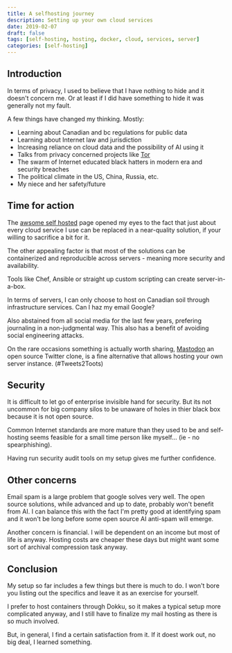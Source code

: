 ```yaml
---
title: A selfhosting journey
description: Setting up your own cloud services
date: 2019-02-07
draft: false
tags: [self-hosting, hosting, docker, cloud, services, server]
categories: [self-hosting]
---
```


## Introduction

In terms of privacy, I used to believe that I have nothing to hide and it doesn't concern me. Or at least if I did have something to hide it was generally not my fault.

A few things have changed my thinking.  Mostly:

- Learning about Canadian and bc regulations for public data
- Learning about Internet law and jurisdiction
- Increasing reliance on cloud data and the possibility of AI using it
- Talks from privacy concerned projects like [Tor](https://torproject.org)
- The swarm of Internet educated black hatters in modern era and security breaches
- The political climate in the US, China, Russia, etc.
- My niece and her safety/future

## Time for action

The [awsome self hosted](https://github.com/Kickball/awesome-selfhosted) page opened my eyes to the fact that just about every cloud service I use can be replaced in a near-quality solution, if your willing to sacrifice a bit for it.

The other appealing factor is that most of the solutions can be containerized and reproducible across servers - meaning more security and availability.  

Tools like Chef, Ansible or straight up custom scripting can create server-in-a-box.

In terms of servers, I can only choose to host on Canadian soil through infrastructure services. Can I haz my email Google?

Also abstained from all social media for the last few years, prefering journaling in a non-judgmental way. This also has a benefit of avoiding social engineering attacks. 

On the rare occasions something is actually worth sharing, [Mastodon](https://mastodon.social/) an open source Twitter clone, is a fine alternative that allows hosting your own server instance.  (#Tweets2Toots)

## Security

It is difficult to let go of enterprise invisible hand for security.  But its not uncommon for big company silos to be unaware of holes in thier black box because it is not open source.

Common Internet standards are more mature than they used to be and self-hosting seems feasible for a small time person like myself... (ie - no spearphishing).

Having run security audit tools on my setup gives me further confidence.  

## Other concerns

Email spam is a large problem that google solves very well.  The open source solutions, while advanced and up to date, probably won't benefit from AI.  I can balance this with the fact I'm pretty good at identifying spam and it won't be long before some open source AI anti-spam will emerge.

Another concern is financial.  I will be dependent on an income but most of life is anyway.  Hosting costs are cheaper these days but might want some sort of archival compression task anyway.

## Conclusion

My setup so far includes a few things but there is much to do.  I won't bore you listing out the specifics and leave it as an exercise for yourself.

I prefer to host containers through Dokku, so it makes a typical setup more complicated anyway, and I still have to finalize my mail hosting as there is so much involved.

But, in general, I find a certain satisfaction from it. If it doest work out, no big deal, I learned something.




